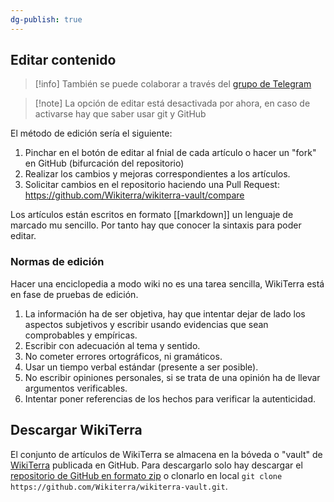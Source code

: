 ```yaml
---
dg-publish: true
---
```


## Editar contenido

> [!info]
> También se puede colaborar a través del [grupo de Telegram](https://t.me/+FrnHAynHpXxlNWNk)

> [!note] La opción de editar está desactivada por ahora, en caso de activarse hay que saber usar git y GitHub

El método de edición sería el siguiente:
1. Pinchar en el botón de editar al fnial de cada artículo o hacer un "fork" en GitHub (bifurcación del repositorio)
2. Realizar los cambios y mejoras correspondientes a los artículos.
3. Solicitar cambios en el repositorio haciendo una Pull Request: https://github.com/Wikiterra/wikiterra-vault/compare

Los artículos están escritos en formato [[markdown]] un lenguaje de marcado mu sencillo. Por tanto hay que conocer la sintaxis para poder editar.

### Normas de edición

Hacer una enciclopedia a modo wiki no es una tarea sencilla, WikiTerra está en fase de pruebas de edición.
1. La información ha de ser objetiva, hay que intentar dejar de lado los aspectos subjetivos y escribir usando evidencias que sean comprobables y empíricas.
2. Escribir con adecuación al tema y sentido.
3. No cometer errores ortográficos, ni gramáticos.
4. Usar un tiempo verbal estándar (presente a ser posible).
5. No escribir opiniones personales, si se trata de una opinión ha de llevar argumentos verificables.
6. Intentar poner referencias de los hechos para verificar la autenticidad.

## Descargar WikiTerra
El conjunto de artículos de WikiTerra se almacena en la bóveda o "vault" de [WikiTerra](https://github.com/Wikiterra/wikiterra-vault) publicada en GitHub. Para descargarlo solo hay descargar el [repositorio de GitHub en formato zip](https://github.com/Wikiterra/wikiterra-vault/archive/refs/heads/main.zip) o clonarlo en local `git clone https://github.com/Wikiterra/wikiterra-vault.git`.

